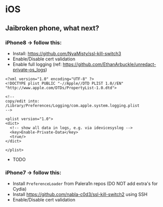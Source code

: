 # iOS

## Jaibroken phone, what next?

### iPhone8 -> follow this:
* Install: https://github.com/NyaMisty/ssl-kill-switch3
* Enable/Disable cert validation
* Enable full logging (ref: https://github.com/EthanArbuckle/unredact-private-os_logs)
 ```
 <?xml version="1.0" encoding="UTF-8" ?>
 <!DOCTYPE plist PUBLIC "-//Apple//DTD PLIST 1.0//EN" "http://www.apple.com/DTDs/PropertyList-1.0.dtd">

 <!--
 copy/edit into:
 /Library/Preferences/Logging/com.apple.system.logging.plist
 -->

 <plist version="1.0">
 <dict>
   <!-- show all data in logs, e.g. via idevicesyslog -->
   <key>Enable-Private-Data</key>
   <true/>
 </dict>

 </plist>
 ```
* TODO

### iPhone7 -> follow this:
* Install `PreferenceLoader` from Palera1n repos (DO NOT add extra's for Cydia)
* Install https://github.com/nabla-c0d3/ssl-kill-switch2 using SSH
* Enable/Disable cert validation


